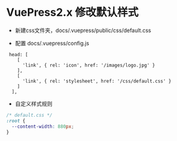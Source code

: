 # VuePress2.x 修改默认样式

- 新建css文件夹，docs/.vuepress/public/css/default.css

- 配置 docs/.vuepress/config.js

```js{6}
 head: [
    [
      'link', { rel: 'icon', href: '/images/logo.jpg' }
    ],
    [
      'link', { rel: 'stylesheet', href: '/css/default.css' }
    ]
  ],
```
- 自定义样式规则
```css
/* default.css */
:root {
  --content-width: 880px;
}
```